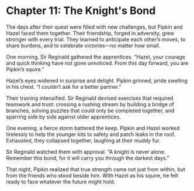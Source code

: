 # Chapter 11: The Knight's Bond

The days after their quest were filled with new challenges, but Pipkin and Hazel faced them together. Their friendship, forged in adversity, grew stronger with every trial. They learned to anticipate each other’s moves, to share burdens, and to celebrate victories—no matter how small.

One morning, Sir Reginald gathered the apprentices. “Hazel, your courage and quick thinking have not gone unnoticed. From this day forward, you are Pipkin’s squire.”

Hazel’s eyes widened in surprise and delight. Pipkin grinned, pride swelling in his chest. “I couldn’t ask for a better partner.”

Their training intensified. Sir Reginald devised exercises that required teamwork and trust: crossing a rushing stream by building a bridge of branches, solving puzzles that could only be completed together, and sparring side by side against older apprentices.

One evening, a fierce storm battered the keep. Pipkin and Hazel worked tirelessly to help the younger kits to safety and patch leaks in the roof. Exhausted, they collapsed together, laughing at their muddy fur.

Sir Reginald watched them with approval. “A knight is never alone. Remember this bond, for it will carry you through the darkest days.”

That night, Pipkin realized that true strength came not just from within, but from the friends who stood beside him. With Hazel as his squire, he felt ready to face whatever the future might hold.
